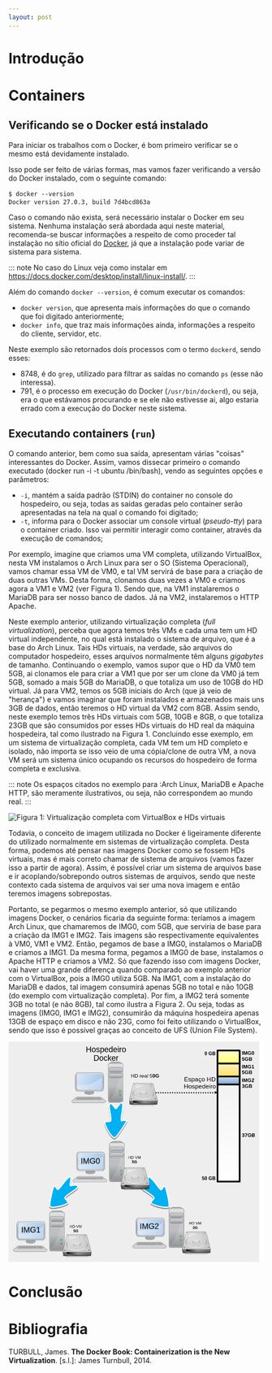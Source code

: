 ```yaml
---
layout: post
---
```


# Introdução



# Containers 

## Verificando se o Docker está instalado

Para iniciar os trabalhos com o Docker, é bom primeiro verificar se o
mesmo está devidamente instalado.

Isso pode ser feito de várias formas, mas vamos fazer verificando a
versão do Docker instalado, com o seguinte comando:

``` console
$ docker --version
Docker version 27.0.3, build 7d4bcd863a
```

Caso o comando não exista, será necessário instalar o Docker em seu
sistema. Nenhuma instalação será abordada aqui neste material,
recomenda-se buscar informações a respeito de como proceder tal
instalação no sítio oficial do
[Docker](https://docs.docker.com/engine/install/), já que a instalação
pode variar de sistema para sistema.

::: note
No caso do Linux veja como instalar em
<https://docs.docker.com/desktop/install/linux-install/>.
:::

Além do comando `docker --version`, é comum executar os comandos:

-   `docker version`, que apresenta mais informações do que o comando
    que foi digitado anteriormente;
-   `docker info`, que traz mais informações ainda, informações a
    respeito do cliente, servidor, etc.

Neste exemplo são retornados dois processos com o termo `dockerd`, sendo
esses:

-   8748, é do `grep`, utilizado para filtrar as saídas no comando `ps`
    (esse não interessa).
-   791, é o processo em execução do Docker (`/usr/bin/dockerd`), ou
    seja, era o que estávamos procurando e se ele não estivesse ai, algo
    estaria errado com a execução do Docker neste sistema.

## Executando containers (`run`)

O comando anterior, bem como sua saída, apresentam várias "coisas"
interessantes do Docker. Assim, vamos dissecar primeiro o comando
executado (docker run -i -t ubuntu /bin/bash), vendo as seguintes opções
e parâmetros:

-   `-i`, mantém a saída padrão (STDIN) do container no console do
    hospedeiro, ou seja, todas as saídas geradas pelo container serão
    apresentadas na tela na qual o comando foi digitado;
-   `-t`, informa para o Docker associar um console virtual
    (*pseudo-tty*) para o container criado. Isso vai permitir interagir
    como container, através da execução de comandos;

Por exemplo, imagine que criamos uma VM completa, utilizando VirtualBox,
nesta VM instalamos o Arch Linux para ser o SO (Sistema Operacional),
vamos chamar essa VM de VM0, e tal VM servirá de base para a criação de
duas outras VMs. Desta forma, clonamos duas vezes a VM0 e criamos agora
a VM1 e VM2 (ver Figura 1). Sendo que, na VM1 instalaremos o MariaDB
para ser nosso banco de dados. Já na VM2, instalaremos o HTTP Apache.

Neste exemplo anterior, utilizando virtualização completa (*full
virtualization*), perceba que agora temos três VMs e cada uma tem um HD
virtual independente, no qual está instalado o sistema de arquivo, que é
a base do Arch Linux. Tais HDs virtuais, na verdade, são arquivos do
computador hospedeiro, esses arquivos normalmente têm alguns *gigabytes*
de tamanho. Continuando o exemplo, vamos supor que o HD da VM0 tem 5GB,
ai clonamos ele para criar a VM1 que por ser um clone da VM0 já tem 5GB,
somado a mais 5GB do MariaDB, o que totaliza um uso de 10GB do HD
virtual. Já para VM2, temos os 5GB iniciais do Arch (que já veio de
"herança") e vamos imaginar que foram instalados e armazenados mais uns
3GB de dados, então teremos o HD virtual da VM2 com 8GB. Assim sendo,
neste exemplo temos três HDs virtuais com 5GB, 10GB e 8GB, o que
totaliza 23GB que são consumidos por esses HDs virtuais do HD real da
máquina hospedeira, tal como ilustrado na Figura 1. Concluindo esse
exemplo, em um sistema de virtualização completa, cada VM tem um HD
completo e isolado, não importa se isso veio de uma cópia/clone de outra
VM, a nova VM será um sistema único ocupando os recursos do hospedeiro
de forma completa e exclusiva.

::: note
Os espaços citados no exemplo para :Arch Linux, MariaDB e Apache HTTP,
são meramente ilustrativos, ou seja, não correspondem ao mundo real.
:::

![Figura 1: Virtualização completa com VirtualBox e HDs
virtuais](imagens/virtualBox.png)

Todavia, o conceito de imagem utilizada no Docker é ligeiramente
diferente do utilizado normalmente em sistemas de virtualização
completa. Desta forma, podemos até pensar nas imagens Docker como se
fossem HDs virtuais, mas é mais correto chamar de sistema de arquivos
(vamos fazer isso a partir de agora). Assim, é possível criar um sistema
de arquivos base e ir acoplando/sobrepondo outros sistemas de arquivos,
sendo que neste contexto cada sistema de arquivos vai ser uma nova
imagem e então teremos imagens sobrepostas.

Portanto, se pegarmos o mesmo exemplo anterior, só que utilizando
imagens Docker, o cenários ficaria da seguinte forma: teríamos a imagem
Arch Linux, que chamaremos de IMG0, com 5GB, que serviria de base para a
criação da IMG1 e IMG2. Tais imagens são respectivamente equivalentes à
VM0, VM1 e VM2. Então, pegamos de base a IMG0, instalamos o MariaDB e
criamos a IMG1. Da mesma forma, pegamos a IMG0 de base, instalamos o
Apache HTTP e criamos a VM2. Só que fazendo isso com imagens Docker, vai
haver uma grande diferença quando comparado ao exemplo anterior com o
VirtualBox, pois a IMG0 utiliza 5GB. Na IMG1, com a instalação do
MariaDB e dados, tal imagem consumirá apenas 5GB no total e não 10GB (do
exemplo com virtualização completa). Por fim, a IMG2 terá somente 3GB no
total (e não 8GB), tal como ilustra a Figura 2. Ou seja, todas as
imagens (IMG0, IMG1 e IMG2), consumirão da máquina hospedeira apenas
13GB de espaço em disco e não 23G, como foi feito utilizando o
VirtualBox, sendo que isso é possível graças ao conceito de UFS (Union
File System).

![Figura 2: Docker e imagens](imagens/docker1.png)

# Conclusão

# Bibliografia

TURBULL, James. **The Docker Book: Containerization is the New
Virtualization**. \[s.l.\]: James Turnbull, 2014.
